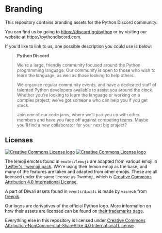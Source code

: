 Branding
========

This repository contains branding assets for the Python Discord community.

You can find us by going to https://discord.gg/python or by visiting our website at https://pythondiscord.com.

If you'd like to link to us, one possible description you could use is below:

> **Python Discord**
> 
> We're a large, friendly community focused around the Python programming language. Our community is open to those who wish to learn the language, as well as those looking to help others. 
> 
> We organize regular community events, and have a dedicated staff of talented Python developers available to assist you around the clock. Whether you're looking to learn the language or working on a complex project, we've got someone who can help you if you get stuck.
> 
> Join one of our code jams, where we'll pair you up with other members and have you face off against competing teams. Maybe you'll find a new collaborator for your next big project?
 

## Licenses
[![Creative Commons License logo](https://i.creativecommons.org/l/by/4.0/88x31.png)](https://creativecommons.org/licenses/by/4.0/) [![Creative Commons License logo](https://i.creativecommons.org/l/by-nc-sa/4.0/88x31.png)](https://creativecommons.org/licenses/by-nc-sa/4.0/)

The lemoji emotes found in `emotes/lemoji` are adapted from various emoji in [Twitter's Twemoji pack](https://twemoji.twitter.com/). We're using their lemon emoji as the base, and many of the features are taken and adapted from other emojis. These are all licensed under the same license as Twemoji, which is [Creative Commons Attribution 4.0 International License](https://creativecommons.org/licenses/by/4.0/). 

A part of Diwali assets found in `events/diwali` is made by `visnezh` from [freepik](https://www.freepik.com/free-vector/colorful-mandala-with-floral-shapes_974305.htm).

Our logos are derivatives of the official Python logo. More information on how their assets are licensed can be found on [their trademarks page](https://www.python.org/psf/trademarks/).

Everything else in this repository is licensed under [Creative Commons Attribution-NonCommercial-ShareAlike 4.0 International License](https://creativecommons.org/licenses/by-nc-sa/4.0/). 
